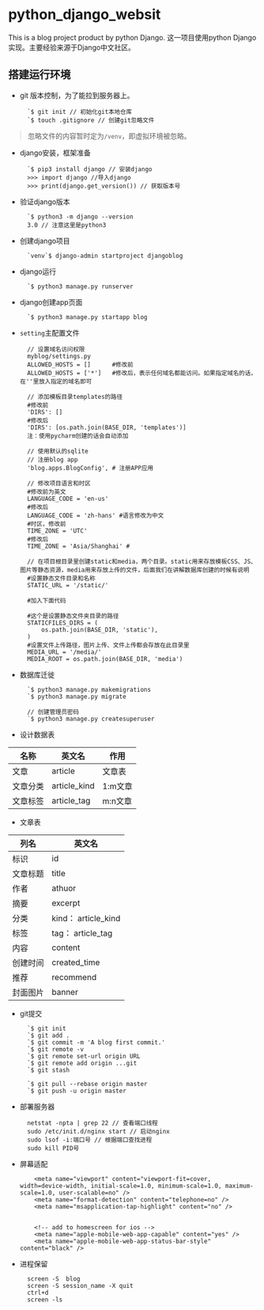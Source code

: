 # python_django_websit

This is a blog project product by python Django.
这一项目使用python Django实现。主要经验来源于Django中文社区。
## 搭建运行环境

- git 版本控制，为了能拉到服务器上。

        `$ git init // 初始化git本地仓库
        `$ touch .gitignore // 创建git忽略文件

> 忽略文件的内容暂时定为`/venv`，即虚拟环境被忽略。        
        
- django安装，框架准备

        `$ pip3 install django // 安装django
        >>> import django //导入django
        >>> print(django.get_version()) // 获取版本号

- 验证django版本

        `$ python3 -m django --version
        3.0 // 注意这里是python3
- 创建django项目

        `venv`$ django-admin startproject djangoblog
        
- django运行
        
        `$ python3 manage.py runserver

- django创建app页面

        `$ python3 manage.py startapp blog 
        
- `setting`主配置文件

        // 设置域名访问权限
        myblog/settings.py
        ALLOWED_HOSTS = []      #修改前
        ALLOWED_HOSTS = ['*']   #修改后，表示任何域名都能访问。如果指定域名的话，在''里放入指定的域名即可
       
        // 添加模板目录templates的路径
        #修改前
        'DIRS': []
        #修改后
        'DIRS': [os.path.join(BASE_DIR, 'templates')]
        注：使用pycharm创建的话会自动添加
        
        // 使用默认的sqlite
        // 注册blog app
        'blog.apps.BlogConfig', # 注册APP应用
        
        // 修改项目语言和时区
        #修改前为英文
        LANGUAGE_CODE = 'en-us'
        #修改后
        LANGUAGE_CODE = 'zh-hans' #语言修改为中文
        #时区，修改前
        TIME_ZONE = 'UTC'
        #修改后
        TIME_ZONE = 'Asia/Shanghai' #
        
        // 在项目根目录里创建static和media，两个目录。static用来存放模板CSS、JS、图片等静态资源，media用来存放上传的文件，后面我们在讲解数据库创建的时候有说明
        #设置静态文件目录和名称
        STATIC_URL = '/static/'

        #加入下面代码

        #这个是设置静态文件夹目录的路径
        STATICFILES_DIRS = (
            os.path.join(BASE_DIR, 'static'),
        )
        #设置文件上传路径，图片上传、文件上传都会存放在此目录里
        MEDIA_URL = '/media/'
        MEDIA_ROOT = os.path.join(BASE_DIR, 'media')
        
- 数据库迁徙

        `$ python3 manage.py makemigrations
        `$ python3 manage.py migrate
        
        // 创建管理员密码
        `$ python3 manage.py createsuperuser
        

- 设计数据表

|名称|英文名|作用
|--|--|--|
文章|article|文章表
文章分类|article_kind|1:m文章
文章标签|article_tag|m:n文章

- 文章表

列名|英文名
--|--
标识|id
文章标题|title
作者|athuor
摘要|excerpt
分类|kind： article_kind
标签|tag： article_tag
内容|content
创建时间|created_time
推荐|recommend
封面图片|banner

- git提交

        `$ git init
        `$ git add .
        `$ git commit -m 'A blog first commit.'
        `$ git remote -v
        `$ git remote set-url origin URL
        `$ git remote add origin ...git
        `$ git stash
        
        `$ git pull --rebase origin master
        `$ git push -u origin master
        
- 部署服务器
                        
        netstat -npta | grep 22 // 查看端口线程
        sudo /etc/init.d/nginx start // 启动nginx
        sudo lsof -i:端口号 // 根据端口查找进程
        sudo kill PID号
        
- 屏幕适配

        
          <meta name="viewport" content="viewport-fit=cover, width=device-width, initial-scale=1.0, minimum-scale=1.0, maximum-scale=1.0, user-scalable=no" />
          <meta name="format-detection" content="telephone=no" />
          <meta name="msapplication-tap-highlight" content="no" />


          <!-- add to homescreen for ios -->
          <meta name="apple-mobile-web-app-capable" content="yes" />
          <meta name="apple-mobile-web-app-status-bar-style" content="black" />
          
- 进程保留

        screen -S  blog
        screen -S session_name -X quit
        ctrl+d
        screen -ls

